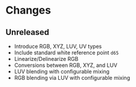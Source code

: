 # Changes

## Unreleased

* Introduce RGB, XYZ, LUV, UV types
* Include standard white reference point `d65`
* Linearize/Delinearize RGB
* Conversions between RGB, XYZ, and LUV
* LUV blending with configurable mixing
* RGB blending via LUV with configurable mixing
